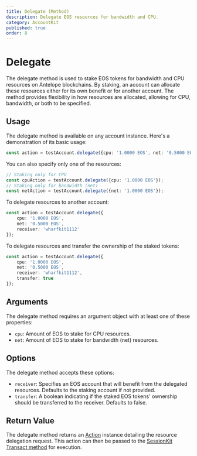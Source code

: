 ```yaml
---
title: Delegate (Method)
description: Delegate EOS resources for bandwidth and CPU.
category: AccountKit
published: true
order: 8
---
```


# Delegate

The delegate method is used to stake EOS tokens for bandwidth and CPU resources on Antelope blockchains. By staking, an account can allocate these resources either for its own benefit or for another account. The method provides flexibility in how resources are allocated, allowing for CPU, bandwidth, or both to be specified.

## Usage

The delegate method is available on any account instance. Here's a demonstration of its basic usage:

```typescript
const action = testAccount.delegate({cpu: '1.0000 EOS', net: '0.5000 EOS'});
```

You can also specify only one of the resources:

```typescript
// Staking only for CPU
const cpuAction = testAccount.delegate({cpu: '1.0000 EOS'});
// Staking only for bandwidth (net)
const netAction = testAccount.delegate({net: '1.0000 EOS'});
```

To delegate resources to another account:

```typescript
const action = testAccount.delegate({
    cpu: '1.0000 EOS',
    net: '0.5000 EOS',
    receiver: 'wharfkit1112'
});
```

To delegate resources and transfer the ownership of the staked tokens:

```typescript
const action = testAccount.delegate({
    cpu: '1.0000 EOS',
    net: '0.5000 EOS',
    receiver: 'wharfkit1112',
    transfer: true
});
```

## Arguments

The delegate method requires an argument object with at least one of these properties:
- `cpu`: Amount of EOS to stake for CPU resources.
- `net`: Amount of EOS to stake for bandwidth (net) resources.

## Options

The delegate method accepts these options:
- `receiver`: Specifies an EOS account that will benefit from the delegated resources. Defaults to the staking account if not provided.
- `transfer`: A boolean indicating if the staked EOS tokens' ownership should be transferred to the receiver. Defaults to false.

## Return Value

The delegate method returns an [Action](/docs/antelope/action) instance detailing the resource delegation request. This action can then be passed to the [SessionKit Transact method](/docs/session-kit/transact) for execution.